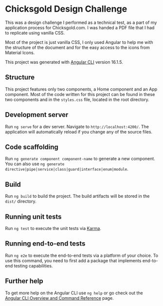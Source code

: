 # Chicksgold Design Challenge

This was a design challenge I performed as a technical test, as a part of my application process for Chicksgold.com. I was handed a PDF file that I had to replicate using vanilla CSS.

Most of the project is just vanilla CSS, I only used Angular to help me with the structure of the document and for the easy access to the icons from Material Icons.

This project was generated with [Angular CLI](https://github.com/angular/angular-cli) version 16.1.5.

## Structure

This project features only two components, a Home component and an App component. Most of the code written for this project can be found in these two components and in the `styles.css` file, located in the root directory.

## Development server

Run `ng serve` for a dev server. Navigate to `http://localhost:4200/`. The application will automatically reload if you change any of the source files.

## Code scaffolding

Run `ng generate component component-name` to generate a new component. You can also use `ng generate directive|pipe|service|class|guard|interface|enum|module`.

## Build

Run `ng build` to build the project. The build artifacts will be stored in the `dist/` directory.

## Running unit tests

Run `ng test` to execute the unit tests via [Karma](https://karma-runner.github.io).

## Running end-to-end tests

Run `ng e2e` to execute the end-to-end tests via a platform of your choice. To use this command, you need to first add a package that implements end-to-end testing capabilities.

## Further help

To get more help on the Angular CLI use `ng help` or go check out the [Angular CLI Overview and Command Reference](https://angular.io/cli) page.
